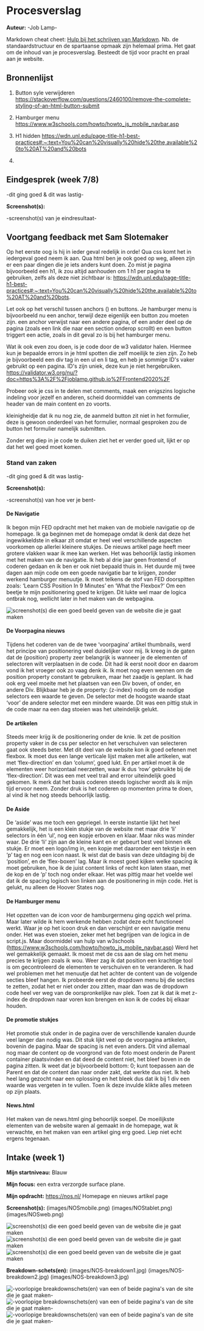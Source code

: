 # Procesverslag
**Auteur:** -Job Lamp-

Markdown cheat cheet: [Hulp bij het schrijven van Markdown](https://github.com/adam-p/markdown-here/wiki/Markdown-Cheatsheet). Nb. de standaardstructuur en de spartaanse opmaak zijn helemaal prima. Het gaat om de inhoud van je procesverslag. Besteedt de tijd voor pracht en praal aan je website.



## Bronnenlijst

1. Button syle verwijderen
https://stackoverflow.com/questions/2460100/remove-the-complete-styling-of-an-html-button-submit

2. Hamburger menu
https://www.w3schools.com/howto/howto_js_mobile_navbar.asp

3. H1 hidden
https://wdn.unl.edu/page-title-h1-best-practices#:~:text=You%20can%20visually%20hide%20the,available%20to%20AT%20and%20bots

4. 



## Eindgesprek (week 7/8)

-dit ging goed & dit was lastig-

**Screenshot(s):**

-screenshot(s) van je eindresultaat-




## Voortgang feedback met Sam Slotemaker
Op het eerste oog is hij in ieder geval redelijk in orde! Qua css komt het in iedergeval goed neem ik aan. 
Qua html ben je ook goed op weg, alleen zijn er een paar dingen die je iets anders kunt doen. Zo mist je pagina bijvoorbeeld een h1, ik zou altijd aanhouden om 1 h1 per pagina te gebruiken, zelfs als deze niet zichtbaar is: 
https://wdn.unl.edu/page-title-h1-best-practices#:~:text=You%20can%20visually%20hide%20the,available%20to%20AT%20and%20bots.
 
Let ook op het verschil tussen anchors (<a>) en buttons. Je hamburger menu is bijvoorbeeld nu een anchor, terwijl deze eigenlijk een button zou moeten zijn. een anchor verwijst naar een andere pagina, of een ander deel op de pagina (zoals een link die naar een section onderop scrollt) en een button triggert een actie, zoals in dit geval zo is bij het hamburger menu.
 
Wat ik ook even zou doen, is je code door de w3 validator halen. Hiermee kun je bepaalde errors in je html spotten die zelf moeilijk te zien zijn. Zo heb je bijvoorbeeld een div tag in een ul en li tag, en heb je sommige ID's vaker gebruikt op een pagina. ID's zijn uniek, deze kun je niet hergebruiken. 
https://validator.w3.org/nu/?doc=https%3A%2F%2Fjoblamp.github.io%2FFrontend2020%2F
 
Probeer ook je css in te delen met comments, maak een enigszins logische indeling voor jezelf en anderen, scheid doormiddel van comments de header van de main content en zo voorts. 
 
kleinigheidje dat ik nu nog zie, de aanmeld button zit niet in het formulier, deze is gewoon onderdeel van het formulier, normaal gesproken zou de button het formulier namelijk submitten. 
 
Zonder erg diep in je code te duiken ziet het er verder goed uit, lijkt er op dat het wel goed moet komen.

### Stand van zaken

-dit ging goed & dit was lastig-

**Screenshot(s):**

-screenshot(s) van hoe ver je bent-

#### De Navigatie
Ik begon mijn FED opdracht met het maken van de mobiele navigatie op de homepage. Ik ga beginnen met de homepage omdat ik denk dat deze het ingewikkeldste in elkaar zit omdat er heel veel verschillende aspecten voorkomen op allerlei kleinere stukjes. De nieuws artikel page heeft meer grotere vlakken waar ik mee kan werken. 
Het was behoorlijk lastig inkomen met het maken van de navigatie. Ik heb al drie jaar geen frontend of coderen gedaan en ik ben er ook niet bepaald thuis in. Het duurde mij twee dagen aan mijn code om een goede navigatie bar te krijgen, zonder werkend hamburger menuutje. Ik moet telkens de stof van FED doorspitten zoals: ‘Learn CSS Position In 9 Minutes’ en ‘What the Flexbox?’ Om een beetje te mijn positionering goed te krijgen. Dit lukte wel maar de logica ontbrak nog, wellicht later in het maken van de webpagina.

![screenshot(s) die een goed beeld geven van de website die je gaat maken](images/readme/a4.svg)

#### De Voorpagina nieuws
Tijdens het coderen van de de twee ‘voorpagina’ artikel thumbnails, werd het principe van positionering veel duidelijker voor mij. Ik kreeg in de gaten dat de {position} property zeer belangrijk is wanneer je de elementen of selectoren wilt verplaatsen in de code. Dit had ik eerst nooit door en daarom vond ik het vroeger ook zo vaag denk ik. Ik moet nog even wennen om de position property constant te gebruiken, maar het zaadje is geplant. Ik had ook erg veel moeite met het plaatsen van een Div boven, of onder, en andere Div. Blijkbaar heb je de property: {z-index} nodig om de nodige selectors een waarde te geven. De selector met de hoogste waarde staat ‘voor’ de andere selector met een mindere waarde. Dit was een pittig stuk in de code maar na een dag stoeien was het uiteindelijk gelukt.

#### De artikelen
Steeds meer krijg ik de positionering onder de knie. Ik zet de position property vaker in de css per selector en het verschuiven van selecteren gaat ook steeds beter. Met dit deel van de website kon ik goed oefenen met flexbox. Ik moet dus een lange verticale lijst maken met alle artikelen, wat met ‘flex-direction’ en dan ‘column’, goed lukt. En per artikel moet ik de elementen weer horizontaal neerzetten, waar ik dus ‘row’ gebruikte bij de ‘flex-direction’. Dit was een met veel trail and error uiteindelijk goed gekomen. Ik merk dat het basis coderen steeds logischer wordt als ik mijn tijd ervoor neem. Zonder druk is het coderen op momenten prima te doen, al vind ik het nog steeds behoorlijk lastig.

#### De Aside
De ‘aside’ was me toch een gepriegel. In eerste instantie lijkt het heel gemakkelijk, het is een klein stukje van de website met maar drie ‘li’ selectors in één ‘ul’, nog een kopje erboven en klaar. Maar niks was minder waar. De drie ‘li’ zijn aan de kleine kant en er gebeurt best veel binnen elk stukje. Er moet een logo/img in, een kopje met daaronder een tekstje in een ‘p’ tag en nog een icon naast. Ik wist dat de basis van deze uitdaging bij de ‘position’, en de ‘flex-boxen’ lag. Maar ik moest goed kijken welke spacing ik moet gebruiken, hoe ik de juist content links of recht kon laten staan, met de kop en de ‘p’ toch nog onder elkaar. Het was pittig maar het voelde wel dat ik de spacing logisch kon linken aan de positionering in mijn code. Het is gelukt, nu alleen de Hoover States nog.

#### De Hamburger menu
Het opzetten van de icon voor de hamburgermenu ging opzich wel prima. Maar later wilde ik hem werkende hebben zodat deze echt functioneel werkt. Waar je op het icoon druk en dan verschijnt er een navigatie menu onder. Het was even stoeien, zeker met het begrijpen van de logica in de script.js. Maar doormiddel van hulp van w3schools (https://www.w3schools.com/howto/howto_js_mobile_navbar.asp) Werd het wel gemakkelijk gemaakt. Ik moest met de css aan de slag om het menu precies te krijgen zoals ik wou. Weer zag ik dat position een krachtige tool is om gecontroleerd de elementen te verschuiven en te veranderen. Ik had wel problemen met het menuutje dat het achter de content van de volgende secties bleef hangen. Ik probeerde eerst de dropdown menu bij die secties te zetten, zodat het er niet onder zou zitten, maar dan was de dropdown code heel ver weg van de oorspronkelijke nav plek. Toen zat ik dat ik met z-index de dropdown naar voren kon brengen en kon ik de codes bij elkaar houden.

#### De promotie stukjes
Het promotie stuk onder in de pagina over de verschillende kanalen duurde veel langer dan nodig was. Dit stuk lijkt veel op de voorpagina artikelen, bovenin de pagina. Maar de spacing is net even anders. Dit vind allemaal nog maar de content op de voorgrond van de foto moest onderin de Parent container plaatsvinden en dat deed de content niet, het bleef boven in de pagina zitten. Ik weet dat je bijvoorbeeld bottom: 0; kunt toepassen aan de Parent en dat de content dan naar onder zakt, dat werkte dus niet. Ik heb heel lang gezocht naar een oplossing en het bleek dus dat ik bij 1 div een waarde was vergeten in te vullen. Toen ik deze invulde klikte alles meteen op zijn plaats.

#### News.html
Het maken van de news.html ging behoorlijk soepel. De moeilijkste elementen van de website waren al gemaakt in de homepage, wat ik verwachte, en het maken van een artikel ging erg goed. Liep niet echt ergens tegenaan. 


## Intake (week 1)

**Mijn startniveau:** Blauw

**Mijn focus:** een extra verzorgde surface plane.

**Mijn opdracht:** https://nos.nl/ Homepage en nieuws artikel page

**Screenshot(s):** (images/NOSmobile.png) (images/NOStablet.png) (images/NOSweb.png)

![screenshot(s) die een goed beeld geven van de website die je gaat maken](images/NOSmobile.png)
![screenshot(s) die een goed beeld geven van de website die je gaat maken](images/NOStablet.png)
![screenshot(s) die een goed beeld geven van de website die je gaat maken](images/NOSweb.png)


**Breakdown-schets(en):** (images/NOS-breakdown1.jpg) (images/NOS-breakdown2.jpg) (images/NOS-breakdown3.jpg)

![-voorlopige breakdownschets(en) van een of beide pagina's van de site die je gaat maken-](images/NOS-breakdown1.jpg)
![-voorlopige breakdownschets(en) van een of beide pagina's van de site die je gaat maken-](images/NOS-breakdown2.jpg)
![-voorlopige breakdownschets(en) van een of beide pagina's van de site die je gaat maken-](images/NOS-breakdown3.jpg)
